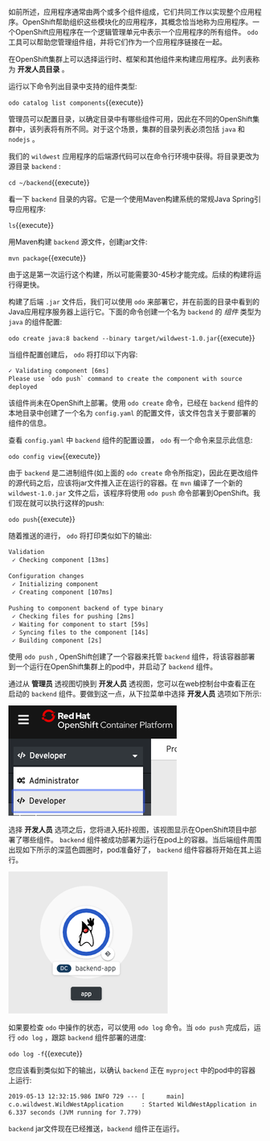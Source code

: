 如前所述，应用程序通常由两个或多个组件组成，它们共同工作以实现整个应用程序。OpenShift帮助组织这些模块化的应用程序，其概念恰当地称为应用程序。一个OpenShift应用程序在一个逻辑管理单元中表示一个应用程序的所有组件。 ``odo`` 工具可以帮助您管理组件组，并将它们作为一个应用程序链接在一起。

在OpenShift集群上可以选择运行时、框架和其他组件来构建应用程序。此列表称为 **开发人员目录** 。

运行以下命令列出目录中支持的组件类型:

 ``odo catalog list components``{{execute}}

管理员可以配置目录，以确定目录中有哪些组件可用，因此在不同的OpenShift集群中，该列表将有所不同。对于这个场景，集群的目录列表必须包括 ``java`` 和 ``nodejs`` 。

我们的 ``wildwest`` 应用程序的后端源代码可以在命令行环境中获得。将目录更改为源目录 ``backend`` :

 ``cd ~/backend``{{execute}}

看一下 ``backend`` 目录的内容。它是一个使用Maven构建系统的常规Java Spring引导应用程序:

 ``ls``{{execute}}

用Maven构建 ``backend`` 源文件，创建jar文件:

 ``mvn package``{{execute}}

由于这是第一次运行这个构建，所以可能需要30-45秒才能完成。后续的构建将运行得更快。

构建了后端 ``.jar`` 文件后，我们可以使用 ``odo`` 来部署它，并在前面的目录中看到的Java应用程序服务器上运行它。下面的命令创建一个名为 ``backend`` 的 _组件_ 类型为 ``java`` 的组件配置:

 ``odo create java:8 backend --binary target/wildwest-1.0.jar``{{execute}}

当组件配置创建后， ``odo`` 将打印以下内容:

```
✓ Validating component [6ms]
Please use `odo push` command to create the component with source deployed
```

该组件尚未在OpenShift上部署。使用 ``odo create`` 命令，已经在 ``backend`` 组件的本地目录中创建了一个名为 ``config.yaml`` 的配置文件，该文件包含关于要部署的组件的信息。

查看 ``config.yaml`` 中 ``backend`` 组件的配置设置， ``odo`` 有一个命令来显示此信息:

 ``odo config view``{{execute}}

由于 ``backend`` 是二进制组件(如上面的 ``odo create`` 命令所指定)，因此在更改组件的源代码之后，应该将jar文件推入正在运行的容器。在 ``mvn`` 编译了一个新的 ``wildwest-1.0.jar`` 文件之后，该程序将使用 ``odo push`` 命令部署到OpenShift。我们现在就可以执行这样的push:

 ``odo push``{{execute}}

随着推送的进行， ``odo`` 将打印类似如下的输出:

```
Validation
 ✓ Checking component [13ms]

Configuration changes
 ✓ Initializing component
 ✓ Creating component [107ms]

Pushing to component backend of type binary
 ✓ Checking files for pushing [2ms]
 ✓ Waiting for component to start [59s]
 ✓ Syncing files to the component [14s]
 ✓ Building component [2s]
```

使用 ``odo push`` , OpenShift创建了一个容器来托管 ``backend`` 组件，将该容器部署到一个运行在OpenShift集群上的pod中，并启动了 ``backend`` 组件。

通过从 **管理员** 透视图切换到 **开发人员** 透视图，您可以在web控制台中查看正在启动的 ``backend`` 组件。要做到这一点，从下拉菜单中选择 **开发人员** 选项如下所示:

![Developer Perspective](../../assets/introduction/developing-with-odo-42/developer-perspective.png)

选择 **开发人员** 选项之后，您将进入拓扑视图，该视图显示在OpenShift项目中部署了哪些组件。 ``backend`` 组件被成功部署为运行在pod上的容器。当后端组件周围出现如下所示的深蓝色圆圈时，pod准备好了， ``backend`` 组件容器将开始在其上运行。

![Backend Pod](../../assets/introduction/developing-with-odo-42/backend-pod.png)

如果要检查 ``odo`` 中操作的状态，可以使用 ``odo log`` 命令。当 ``odo push`` 完成后，运行 ``odo log`` ，跟踪 ``backend`` 组件部署的进度:

 ``odo log -f``{{execute}}

您应该看到类似如下的输出，以确认 ``backend`` 正在 ``myproject`` 中的pod中的容器上运行:

```
2019-05-13 12:32:15.986 INFO 729 --- [      main] c.o.wildwest.WildWestApplication     : Started WildWestApplication in 6.337 seconds (JVM running for 7.779)
```

 ``backend`` jar文件现在已经推送，``backend`` 组件正在运行。